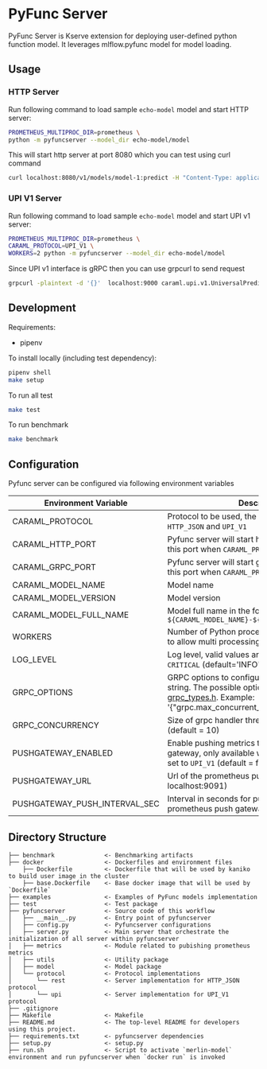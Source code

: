 # PyFunc Server

PyFunc Server is Kserve extension for deploying user-defined python function model.
It leverages mlflow.pyfunc model for model loading.

## Usage

### HTTP Server

Run following command to load sample `echo-model` model and start HTTP server:

```bash
PROMETHEUS_MULTIPROC_DIR=prometheus \
python -m pyfuncserver --model_dir echo-model/model
```

This will start http server at port 8080 which you can test using curl command

```bash
curl localhost:8080/v1/models/model-1:predict -H "Content-Type: application/json" -d '{}'
```

### UPI V1 Server

Run following command to load sample `echo-model` model and start UPI v1 server:

```bash
PROMETHEUS_MULTIPROC_DIR=prometheus \
CARAML_PROTOCOL=UPI_V1 \
WORKERS=2 python -m pyfuncserver --model_dir echo-model/model
```

Since UPI v1 interface is gRPC then you can use grpcurl to send request

```bash
grpcurl -plaintext -d '{}'  localhost:9000 caraml.upi.v1.UniversalPredictionService/PredictValues
```

## Development

Requirements:

- pipenv

To install locally (including test dependency):

```bash
pipenv shell
make setup
```

To run all test

```bash
make test
```

To run benchmark

```bash
make benchmark
```

## Configuration

Pyfunc server can be configured via following environment variables

| Environment Variable          | Description                                                                                                                                                                                                                                |
| ----------------------------- | ------------------------------------------------------------------------------------------------------------------------------------------------------------------------------------------------------------------------------------------ |
| CARAML_PROTOCOL               | Protocol to be used, the valid values are `HTTP_JSON` and `UPI_V1`                                                                                                                                                                         |
| CARAML_HTTP_PORT              | Pyfunc server will start http server listening to this port when `CARAML_PROTOCOL` = `HTTP_JSON`                                                                                                                                           |
| CARAML_GRPC_PORT              | Pyfunc server will start grpc server listening to this port when `CARAML_PROTOCOL` = `UPI_V1`                                                                                                                                              |
| CARAML_MODEL_NAME             | Model name                                                                                                                                                                                                                                 |
| CARAML_MODEL_VERSION          | Model version                                                                                                                                                                                                                              |
| CARAML_MODEL_FULL_NAME        | Model full name in the format of `${CARAML_MODEL_NAME}-${CARAML_MODEL_FULL_NAME}`                                                                                                                                                          |
| WORKERS                       | Number of Python processes that will be created to allow multi processing (default = 1)                                                                                                                                                    |
| LOG_LEVEL                     | Log level, valid values are `INFO`, `ERROR`, `DEBUG`, `WARN`, `CRITICAL` (default='INFO')                                                                                                                                                  |
| GRPC_OPTIONS                  | GRPC options to configure UPI server as json string. The possible options can be found in [grpc_types.h](https://github.com/grpc/grpc/blob/v1.46.x/include/grpc/impl/codegen/grpc_types.h). Example: '{"grpc.max_concurrent_streams":100}' |
| GRPC_CONCURRENCY              | Size of grpc handler threadpool per worker (default = 10)                                                                                                                                                                                  |
| PUSHGATEWAY_ENABLED           | Enable pushing metrics to prometheus push gateway, only available when `CARAML_PROTOCOL` is set to `UPI_V1` (default = false)                                                                                                              |
| PUSHGATEWAY_URL               | Url of the prometheus push gateway (default = localhost:9091)                                                                                                                                                                              |
| PUSHGATEWAY_PUSH_INTERVAL_SEC | Interval in seconds for pushing metrics to prometheus push gateway (default = 30)                                                                                                                                                          |

## Directory Structure

```
├── benchmark              <- Benchmarking artifacts
├── docker                 <- Dockerfiles and environment files
    ├── Dockerfile         <- Dockerfile that will be used by kaniko to build user image in the cluster
    ├── base.Dockerfile    <- Base docker image that will be used by `Dockerfile`
├── examples               <- Examples of PyFunc models implementation
├── test                   <- Test package
├── pyfuncserver           <- Source code of this workflow
│   ├── __main__.py        <- Entry point of pyfuncserver
│   ├── config.py          <- Pyfuncserver configurations
│   ├── server.py          <- Main server that orchestrate the initialization of all server within pyfuncserver
│   ├── metrics            <- Module related to pubishing prometheus metrics
│   ├── utils              <- Utility package
│   ├── model              <- Model package
│   └── protocol           <- Protocol implementations
│       └── rest           <- Server implementation for HTTP_JSON protocol
│       └── upi            <- Server implementation for UPI_V1 protocol
├── .gitignore
├── Makefile               <- Makefile
├── README.md              <- The top-level README for developers using this project.
├── requirements.txt       <- pyfuncserver dependencies
├── setup.py               <- setup.py
├── run.sh                 <- Script to activate `merlin-model` environment and run pyfuncserver when `docker run` is invoked

```
